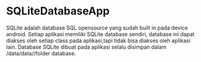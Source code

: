 # SQLiteDatabaseApp
SQLite adalah database SQL opensource yang sudah built in pada device android. Setiap aplikasi memiliki SQLite database sendiri, database ini dapat diakses oleh setiap class pada aplikasi,tapi tidak bisa diakses oleh aplikasi lain. Database SQLite dibuat pada aplikasi selalu disimpan dalam /data/data/<nama package>/folder database.

